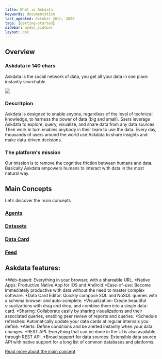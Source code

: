 ```yaml
---
title: What is Askdata
keywords: documentation
last_updated: October 26th, 2020
tags: [getting-started]
sidebar: mydoc_sidebar
layout: doc
---
```


## Overview
### Askdata in 140 chars

Askdata is the social network of data, you get all your data in one place instantly searchable.

<img src="https://docs.askdata.com/images/illustrations/docs/What-is-askdata.png" style="max-width:260px" />

### Descritpion
Askdata is designed to enable anyone, regardless of the level of technical knowledge, to harness the power of data (big and small). Ssers leverage Askdata to explore, query, visualize, and share data from any data sources. Their work in turn enables anybody in their team to use the data. Every day, thousands of users around the world use Askdata to share insights and make data-driven decisions.

### The platform's mission

Our mission is to remove the cognitive friction between humans and data. Basically Askdata empowers humans to interact with data in the most natural way.

## Main Concepts

Let’s discover the main concepts

### [Agents](/docs/main-concepts#1-askdata-agent)
### [Datasets](/docs/main-concepts#2-dataset)
### [Data Card](/docs/main-concepts#3-data-card)
### [Feed](/docs/main-concepts#4-feeds)

## Askdata features:
*Web-based: Everything in your browser, with a shareable URL.
*Native Apps: Productive Native App for iOS and Android
*Ease-of-use: Become immediately productive with data without the need to master complex software.
*Data Card Editor: Quickly compose SQL and NoSQL queries with a schema browser and auto-complete.
*Visualization: Create beautiful visualizations with drag and drop, and combine them into a single data-card.
*Sharing: Collaborate easily by sharing visualizations and their associated queries, enabling peer review of reports and queries.
*Schedule refreshes: Automatically update your data cards at regular intervals you define.
*Alerts: Define conditions and be alerted instantly when your data changes.
*REST API: Everything that can be done in the UI is also available through REST API.
*Broad support for data sources: Extensible data source API with native support for a long list of common databases and platforms.

[Read more about the main concept](/docs/main-concepts)
